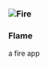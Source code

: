 ### ![Fire](https://github.com/user-attachments/assets/0432b8d0-d8a2-4dbd-9f29-7ab8bcd5ec1e)
### Flame
a fire app
